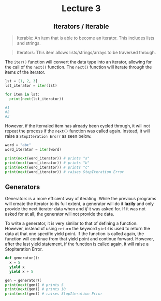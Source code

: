 <div align = "center">

# Lecture 3
## Iterators / Iterable

</div> 

>Iterable: An item that is able to become an iterator. This includes lists and strings.

>Iterators: This item allows lists/strings/arrays to be traversed through. 

The `iter()` function will convert the data type into an iterator, allowing for the call of the `next()` function. The `next()` function will iterate through the items of the iterator.

```python
lst = [1, 2, 3]
lst_iterator = iter(lst)

for item in lst:
  print(next(lst_iterator))

#1
#2
#3
```

However, if the itervaled item has already been cycled through, it will not repeat the process if the `next()` function was called again. Instead, it will raise a `StopIteration Erorr` as seen below.

```python
word = "abc"
word_iterator = iter(word)

print(next(word_iterator)) # prints "a"
print(next(word_iterator)) # prints "b"
print(next(word_iterator)) # prints "c"
print(next(word_iterator)) # raises StopIteration Error
```

## Generators

Generators is a more efficient way of iterating. While the previous programs will create the iterator to its full extent, a generator will do it **lazily** and only provide the next iterator data when and *if* it was asked for. If it was not asked for at all, the generator will not provide the data.

To write a generator, it is very similar to that of defining a function. However, instead of using `return` the keyword `yield` is used to return the data at that one specific yield point. If the function is called again, the function will continue from that yield point and continue forward. However, after the last yield statement, if the function is called again, it will raise a StopIteration Error. 

```python
def generator():
  x = 5
  yield x
  yield x + 5

gen = generator()
print(next(gen)) # prints 5
print(next(gen)) # prints 10
print(next(gen)) # raises StopIteration Error
```
